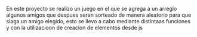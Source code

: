 En este proyecto se realizo un juego en el que se agrega a un arreglo algunos amigos que despues seran sorteado de manera aleatorio para que slaga un amigo elegido, esto se llevo a cabo mediante distintaas funciones y con la utilizacioon de creacion de elementos desde js
